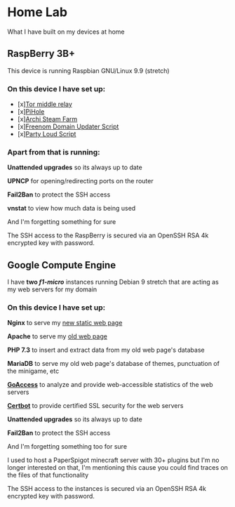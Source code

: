 # Home Lab
What I have built on my devices at home

## RaspBerry 3B+
This device is running Raspbian GNU/Linux 9.9 (stretch) 

### On this device I have set up:
- [x][Tor middle relay](https://trac.torproject.org/projects/tor/wiki/TorRelayGuide)
- [x][PiHole](https://github.com/pi-hole/pi-hole)
- [x][Archi Steam Farm](https://github.com/JustArchiNET/ArchiSteamFarm)
- [x][Freenom Domain Updater Script](https://github.com/mkorthof/freenom-script)
- [x][Party Loud Script](https://github.com/realtho/PartyLoud)

### Apart from that is running:
**Unattended upgrades** so its always up to date

**UPNCP** for opening/redirecting ports on the router

**Fail2Ban** to protect the SSH access

**vnstat** to view how much data is being used

And I'm forgetting something for sure


The SSH access to the RaspBerry is secured via an OpenSSH RSA 4k encrypted key with password.


## Google Compute Engine
I have **two *f1-micro*** instances running Debian 9 stretch that are acting as my web servers for my domain

### On this device I have set up:
**Nginx** to serve my [new static web page](https://akbal.dev/)

**Apache** to serve my [old web page](https://old.akbal.dev/)

**PHP 7.3** to insert and extract data from my old web page's database

**MariaDB** to serve my old web page's database of themes, punctuation of the minigame, etc

**[GoAccess](https://goaccess.io/)** to analyze and provide web-accessible statistics of the web servers

**[Certbot](https://letsencrypt.org/)** to provide certified SSL security for the web servers

**Unattended upgrades** so its always up to date

**Fail2Ban** to protect the SSH access

And I'm forgetting something too for sure


I used to host a PaperSpigot minecraft server with 30+ plugins but I'm no longer interested on that, I'm mentioning this cause you could find traces on the files of that functionality


The SSH access to the instances is secured via an OpenSSH RSA 4k encrypted key with password.
